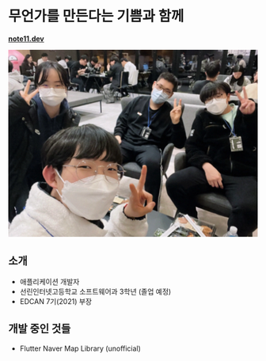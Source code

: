 # 무언가를 만든다는 기쁨과 함께
[**note11.dev**](https://note11.dev)

![메인 이미지](./main.webp)

## 소개
- 애플리케이션 개발자
- 선린인터넷고등학교 소프트웨어과 3학년 (졸업 예정)
- EDCAN 7기(2021) 부장
 
## 개발 중인 것들
- Flutter Naver Map Library (unofficial)
